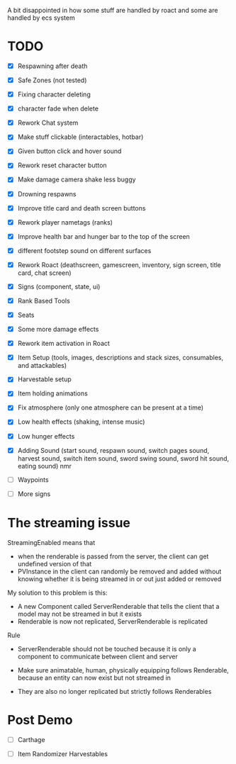 A bit disappointed in how some stuff are handled by roact and some are handled by ecs system

# TODO

- [x] Respawning after death
- [x] Safe Zones (not tested)
- [x] Fixing character deleting
- [x] character fade when delete
- [x] Rework Chat system
- [x] Make stuff clickable (interactables, hotbar)
- [x] Given button click and hover sound
- [x] Rework reset character button
- [x] Make damage camera shake less buggy
- [x] Drowning respawns
- [x] Improve title card and death screen buttons
- [x] Rework player nametags (ranks)
- [x] Improve health bar and hunger bar to the top of the screen
- [x] different footstep sound on different surfaces
- [x] Rework Roact (deathscreen, gamescreen, inventory, sign screen, title card, chat screen)
- [x] Signs (component, state, ui)
- [x] Rank Based Tools
- [x] Seats
- [x] Some more damage effects
- [x] Rework item activation in Roact
- [x] Item Setup (tools, images, descriptions and stack sizes, consumables, and attackables)
- [x] Harvestable setup
- [x] Item holding animations
- [x] Fix atmosphere (only one atmosphere can be present at a time)
- [x] Low health effects (shaking, intense music)
- [x] Low hunger effects
- [x] Adding Sound (start sound, respawn sound, switch pages sound, harvest sound, switch item sound, sword swing sound, sword hit sound, eating sound)
nmr
- [ ] Waypoints

- [ ] More signs

# The streaming issue

StreamingEnabled means that
- when the renderable is passed from the server, the client can get undefined version of that
- PVInstance in the client can randomly be removed and added without knowing whether it is being streamed in or out just added or removed

My solution to this problem is this:
- A new Component called ServerRenderable that tells the client that a model may not be streamed in but it exists
- Renderable is now not replicated, ServerRenderable is replicated

Rule
- ServerRenderable should not be touched because it is only a component to communicate between client and server

- Make sure animatable, human, physically equipping follows Renderable, because an entity can now exist but not streamed in
- They are also no longer replicated but strictly follows Renderables


# Post Demo

- [ ] Carthage

- [ ] Item Randomizer Harvestables